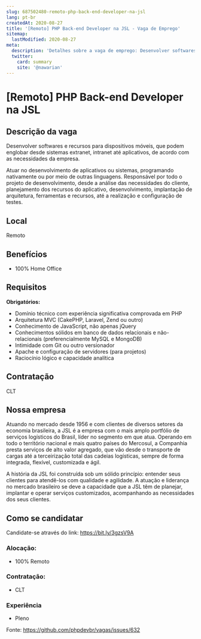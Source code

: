 ```yaml
---
slug: 687502480-remoto-php-back-end-developer-na-jsl
lang: pt-br
createdAt: 2020-08-27
title: '[Remoto] PHP Back-end Developer na JSL - Vaga de Emprego'
sitemap:
  lastModified: 2020-08-27
meta:
  description: 'Detalhes sobre a vaga de emprego: Desenvolver softwares e recursos para dispositivos móveis, que podem englobar desde sistemas extranet, intranet até aplicativos, de acordo com as necessidades da empresa. Atuar no desenvolvimento de aplicativos ou sistemas, programando nativamente ou por meio de outras linguagens. Responsável por todo o projeto de desenvolvimento, desde a análise das necessidades do cliente, planejamento dos recursos do aplicativo, desenvolvimento, implantação de arquitetura, ferramentas e recursos, até a realização e configuração de testes.'
  twitter:
    card: summary
    site: '@nawarian'
---
```


# [Remoto] PHP Back-end Developer na JSL

## Descrição da vaga

Desenvolver softwares e recursos para dispositivos móveis, que podem englobar desde sistemas extranet, intranet até aplicativos, de acordo com as necessidades da empresa.

Atuar no desenvolvimento de aplicativos ou sistemas, programando nativamente ou por meio de outras linguagens. Responsável por todo o projeto de desenvolvimento, desde a análise das necessidades do cliente, planejamento dos recursos do aplicativo, desenvolvimento, implantação de arquitetura, ferramentas e recursos, até a realização e configuração de testes.

## Local

Remoto

## Benefícios

- 100% Home Office

## Requisitos

**Obrigatórios:**
- Domínio técnico com experiência significativa comprovada em PHP
- Arquitetura MVC (CakePHP, Laravel, Zend ou outro)
- Conhecimento de JavaScript, não apenas jQuery
- Conhecimentos sólidos em banco de dados relacionais e não-relacionais (preferencialmente MySQL e MongoDB)
- Intimidade com Git ou outro versionador
- Apache e configuração de servidores (para projetos)
- Raciocínio lógico e capacidade analítica

## Contratação

CLT

## Nossa empresa

Atuando no mercado desde 1956 e com clientes de diversos setores da economia brasileira, a JSL é a empresa com o mais amplo portfólio de serviços logísticos do Brasil, líder no segmento em que atua. Operando em todo o território nacional e mais quatro países do Mercosul, a Companhia presta serviços de alto valor agregado, que vão desde o transporte de cargas até a terceirização total das cadeias logísticas, sempre de forma integrada, flexível, customizada e ágil.

A história da JSL foi construída sob um sólido princípio: entender seus clientes para atendê-los com qualidade e agilidade. A atuação e liderança no mercado brasileiro se deve a capacidade que a JSL têm de planejar, implantar e operar serviços customizados, acompanhando as necessidades dos seus clientes.

## Como se candidatar

Candidate-se através do link: https://bit.ly/3gzsV9A

### Alocação:
- 100% Remoto

### Contratação:
- CLT

### Experiência
- Pleno

Fonte: https://github.com/phpdevbr/vagas/issues/632